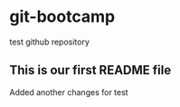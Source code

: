 # git-bootcamp
test github repository 
## This is our first README file
Added another changes for test

